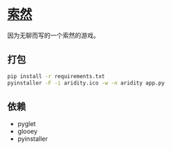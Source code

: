 # [索然](https://github.com/chenshenchao/aridity)

因为无聊而写的一个索然的游戏。

## 打包

```sh
pip install -r requirements.txt
pyinstaller -F -i aridity.ico -w -n aridity app.py
```

## 依赖

- pyglet
- glooey
- pyinstaller
